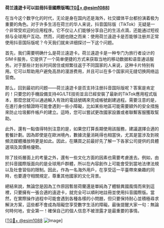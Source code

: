 **荷兰遠遊卡可以註冊抖音國際版嗎[[TG💪+ @esim1088](https://t.me/s/esim1088)]**

在当今这个数字化的时代，无论是身在国内还是海外，社交媒体平台都扮演着极为重要的角色。对于许多生活在荷兰的华人来说，抖音国际版（TikTok）无疑是一个非常受欢迎的应用程序。它不仅让人们能够分享自己的生活点滴，还能通过短视频与全球用户互动。然而，问题也随之而来：使用荷兰遠遊卡是否能够注册并正常使用抖音国际版呢？今天我们就来详细探讨一下这个问题。

首先，我们需要明确什么是荷兰遠遊卡。荷兰遠遊卡是一种专门为旅行者设计的SIM卡服务，它提供了一个简单便捷的方式来获取当地的移动数据和语音通话服务。对于那些计划长时间居住或频繁往返于不同国家的人来说，这种卡片特别有用。它可以帮助用户避免高昂的漫游费用，并且可以在多个国家间无缝切换网络运营商。

那么，回到最初的问题——荷兰遠遊卡是否支持注册抖音国际版呢？答案是肯定的！只要您的手機設備支持4G/LTE技術並且已經安裝了最新的TikTok應用程式版本，那麼您就可以通過輸入有效的電話號碼來完成帳號創建過程。需要注意的是，在進行身份驗證時可能會遇到一些小障礙，比如某些地區可能需要額外的安全措施來防止垃圾郵件帳戶的建立。這時，您可以嘗試更改國家設置或者聯繫客服獲取幫助。

此外，還有一點值得特別注意的是，如果您打算長期使用該服務，建議選擇合適的套餐計劃。因為即使是在歐洲境內，數據流量消耗得也相當快，尤其是當涉及到視頻流媒體播放時更是如此。因此，在購買之前最好先了解一下各家公司提供的具體選項及其價格優勢。

除了技術層面上的考量之外，還有一些文化方面的因素也需要考慮進去。例如，由於抖音國際版面向的是全球用戶群體，所以在內容創作上可能會受到當地法律法規以及社會習俗的限制。因此，作為一名海外用戶，在享受這一平臺帶來樂趣的同時，也要遵守相關規定，尊重其他國家的文化背景。

總結來說，無論您是因為工作原因暫居荷蘭還是單純為了體驗異國風情而來到這裡，只要擁有一張合適的遠遊卡，就完全可以順利地註冊並使用抖音國際版。當然，在實際操作過程中可能會遇到各種各樣的小問題，但只要保持耐心並積極尋求解決方案，這些都不會成為阻礙您享受數字生活的障礙。最後提醒大家一句：無論何時何地，安全第一！確保自己的個人信息不被泄露才是最重要的事情。

[[TG💪+ @esim1088](https://t.me/s/esim1088) ![Image](https://i.postimg.cc/4NQfJmqS/Snipaste-2025-05-13-00-14-12.png)]